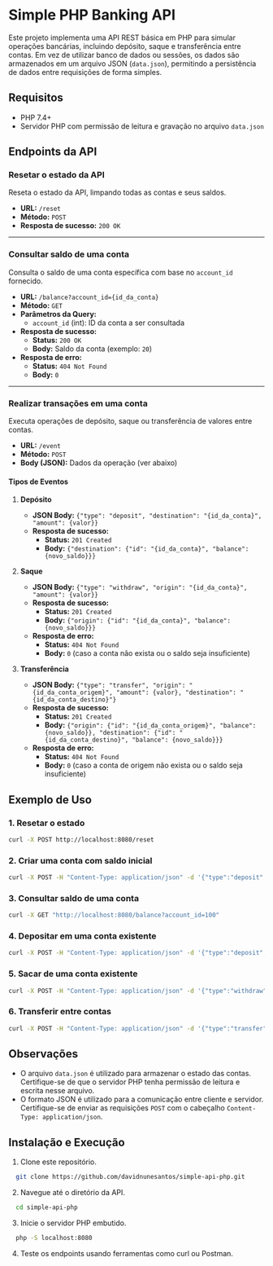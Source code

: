 # Simple PHP Banking API

Este projeto implementa uma API REST básica em PHP para simular operações bancárias, incluindo depósito, saque e transferência entre contas. Em vez de utilizar banco de dados ou sessões, os dados são armazenados em um arquivo JSON (`data.json`), permitindo a persistência de dados entre requisições de forma simples.

## Requisitos

- PHP 7.4+
- Servidor PHP com permissão de leitura e gravação no arquivo `data.json`

## Endpoints da API

### Resetar o estado da API

Reseta o estado da API, limpando todas as contas e seus saldos.

- **URL:** `/reset`
- **Método:** `POST`
- **Resposta de sucesso:** `200 OK`

---

### Consultar saldo de uma conta

Consulta o saldo de uma conta específica com base no `account_id` fornecido.

- **URL:** `/balance?account_id={id_da_conta}`
- **Método:** `GET`
- **Parâmetros da Query:**
  - `account_id` (int): ID da conta a ser consultada
- **Resposta de sucesso:**
  - **Status:** `200 OK`
  - **Body:** Saldo da conta (exemplo: `20`)
- **Resposta de erro:** 
  - **Status:** `404 Not Found`
  - **Body:** `0`

---

### Realizar transações em uma conta

Executa operações de depósito, saque ou transferência de valores entre contas.

- **URL:** `/event`
- **Método:** `POST`
- **Body (JSON):** Dados da operação (ver abaixo)

#### Tipos de Eventos

1. **Depósito**
   - **JSON Body:** `{"type": "deposit", "destination": "{id_da_conta}", "amount": {valor}}`
   - **Resposta de sucesso:**
     - **Status:** `201 Created`
     - **Body:** `{"destination": {"id": "{id_da_conta}", "balance": {novo_saldo}}}`

2. **Saque**
   - **JSON Body:** `{"type": "withdraw", "origin": "{id_da_conta}", "amount": {valor}}`
   - **Resposta de sucesso:**
     - **Status:** `201 Created`
     - **Body:** `{"origin": {"id": "{id_da_conta}", "balance": {novo_saldo}}}`
   - **Resposta de erro:** 
     - **Status:** `404 Not Found`
     - **Body:** `0` (caso a conta não exista ou o saldo seja insuficiente)

3. **Transferência**
   - **JSON Body:** `{"type": "transfer", "origin": "{id_da_conta_origem}", "amount": {valor}, "destination": "{id_da_conta_destino}"}`
   - **Resposta de sucesso:**
     - **Status:** `201 Created`
     - **Body:** `{"origin": {"id": "{id_da_conta_origem}", "balance": {novo_saldo}}, "destination": {"id": "{id_da_conta_destino}", "balance": {novo_saldo}}}`
   - **Resposta de erro:** 
     - **Status:** `404 Not Found`
     - **Body:** `0` (caso a conta de origem não exista ou o saldo seja insuficiente)

## Exemplo de Uso

### 1. Resetar o estado
```bash
curl -X POST http://localhost:8080/reset
```

### 2. Criar uma conta com saldo inicial
```bash
curl -X POST -H "Content-Type: application/json" -d '{"type":"deposit", "destination":"100", "amount":10}' http://localhost:8080/event
```

### 3. Consultar saldo de uma conta
```bash
curl -X GET "http://localhost:8080/balance?account_id=100"
```

### 4. Depositar em uma conta existente
```bash
curl -X POST -H "Content-Type: application/json" -d '{"type":"deposit", "destination":"100", "amount":20}' http://localhost:8080/event
```

### 5. Sacar de uma conta existente
```bash
curl -X POST -H "Content-Type: application/json" -d '{"type":"withdraw", "origin":"100", "amount":5}' http://localhost:8080/event
```

### 6. Transferir entre contas
```bash
curl -X POST -H "Content-Type: application/json" -d '{"type":"transfer", "origin":"100", "amount":5, "destination":"200"}' http://localhost:8080/event
```

## Observações

- O arquivo `data.json` é utilizado para armazenar o estado das contas. Certifique-se de que o servidor PHP tenha permissão de leitura e escrita nesse arquivo.
- O formato JSON é utilizado para a comunicação entre cliente e servidor. Certifique-se de enviar as requisições `POST` com o cabeçalho `Content-Type: application/json`.


## Instalação e Execução

1. Clone este repositório.
```bash
  git clone https://github.com/davidnunesantos/simple-api-php.git
  ```

2. Navegue até o diretório da API.
```bash
  cd simple-api-php
  ```

3. Inicie o servidor PHP embutido.
```bash
  php -S localhost:8080
  ```

4. Teste os endpoints usando ferramentas como curl ou Postman.